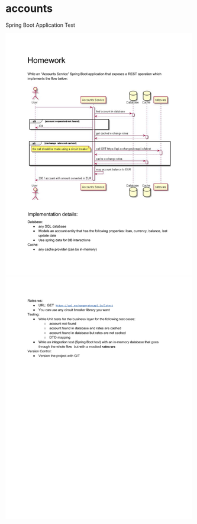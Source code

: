 # accounts

Spring Boot Application Test

![requirements](readme/CerinteSpringBootApp-1.jpg?raw=true "Requirements")
![requirements](readme/CerinteSpringBootApp-2.jpg?raw=true "Requirements")
